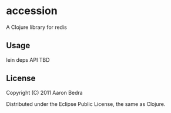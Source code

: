 # accession

A Clojure library for redis

## Usage

   lein deps
   API TBD

## License

Copyright (C) 2011 Aaron Bedra

Distributed under the Eclipse Public License, the same as Clojure.
